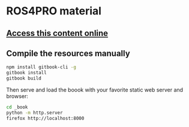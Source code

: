 # ROS4PRO material

## [Access this content online](http://learn.ros4.pro)

## Compile the resources manually

```bash
npm install gitbook-cli -g
gitbook install
gitbook build
```

Then serve and load the boook with your favorite static web server and browser:
```bash
cd _book
python -m http.server
firefox http://localhost:8000
```